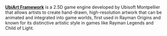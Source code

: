 [**UbiArt Framework**](https://en.wikipedia.org/wiki/UbiArt_Framework) is a 2.5D game engine developed by Ubisoft Montpellier that allows artists to create hand-drawn, high-resolution artwork that can be animated and integrated into game worlds, first used in Rayman Origins and known for its distinctive artistic style in games like Rayman Legends and Child of Light.
